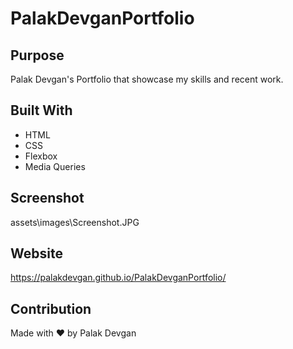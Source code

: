 # PalakDevganPortfolio

## Purpose
Palak Devgan's Portfolio that showcase my skills and recent work. 

## Built With
* HTML
* CSS
* Flexbox
* Media Queries

## Screenshot
assets\images\Screenshot.JPG

## Website
https://palakdevgan.github.io/PalakDevganPortfolio/

## Contribution
Made with ❤️ by Palak Devgan
